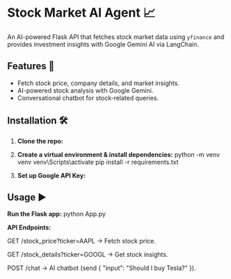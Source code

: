 # Stock Market AI Agent 📈  

An AI-powered Flask API that fetches stock market data using `yfinance` and provides investment insights with Google Gemini AI via LangChain.  

## Features 🚀  
- Fetch stock price, company details, and market insights.  
- AI-powered stock analysis with Google Gemini.  
- Conversational chatbot for stock-related queries.  

## Installation 🛠  
1. **Clone the repo:**  

2. **Create a virtual environment & install dependencies:**
   python -m venv venv
   venv\Scripts\activate
   pip install -r requirements.txt
   
3. **Set up Google API Key:**
## Usage ▶
**Run the Flask app:**
python App.py

**API Endpoints:**

GET /stock_price?ticker=AAPL → Fetch stock price.

GET /stock_details?ticker=GOOGL → Get stock insights.

POST /chat → AI chatbot (send { "input": "Should I buy Tesla?" }).

